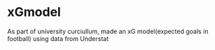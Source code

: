 # xGmodel
As part of university curciullum, made an xG model(expected goals in football) using data from Understat
